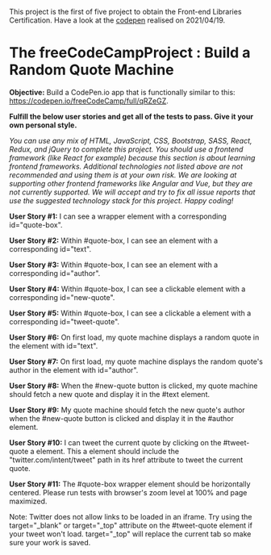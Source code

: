 This project is the first of five project to obtain the Front-end Libraries Certification.
Have a look at the [codepen](https://codepen.io/s-manguy/full/QWdVaNP) realised on 2021/04/19.

# The freeCodeCampProject : Build a Random Quote Machine

**Objective:** Build a CodePen.io app that is functionally similar to this: https://codepen.io/freeCodeCamp/full/qRZeGZ.

**Fulfill the below user stories and get all of the tests to pass. Give it your own personal style.**

*You can use any mix of HTML, JavaScript, CSS, Bootstrap, SASS, React, Redux, and jQuery to complete this project. You should use a frontend framework (like React for example) because this section is about learning frontend frameworks. Additional technologies not listed above are not recommended and using them is at your own risk. We are looking at supporting other frontend frameworks like Angular and Vue, but they are not currently supported. We will accept and try to fix all issue reports that use the suggested technology stack for this project. Happy coding!*

**User Story #1:** I can see a wrapper element with a corresponding id="quote-box".

**User Story #2:** Within #quote-box, I can see an element with a corresponding id="text".

**User Story #3:** Within #quote-box, I can see an element with a corresponding id="author".

**User Story #4:** Within #quote-box, I can see a clickable element with a corresponding id="new-quote".

**User Story #5:** Within #quote-box, I can see a clickable a element with a corresponding id="tweet-quote".

**User Story #6:** On first load, my quote machine displays a random quote in the element with id="text".

**User Story #7:** On first load, my quote machine displays the random quote's author in the element with id="author".

**User Story #8:** When the #new-quote button is clicked, my quote machine should fetch a new quote and display it in the #text element.

**User Story #9:** My quote machine should fetch the new quote's author when the #new-quote button is clicked and display it in the #author element.

**User Story #10:** I can tweet the current quote by clicking on the #tweet-quote a element. This a element should include the "twitter.com/intent/tweet" path in its href attribute to tweet the current quote.

**User Story #11:** The #quote-box wrapper element should be horizontally centered. Please run tests with browser's zoom level at 100% and page maximized.

Note: Twitter does not allow links to be loaded in an iframe. Try using the target="_blank" or target="_top" attribute on the #tweet-quote element if your tweet won't load. target="_top" will replace the current tab so make sure your work is saved.